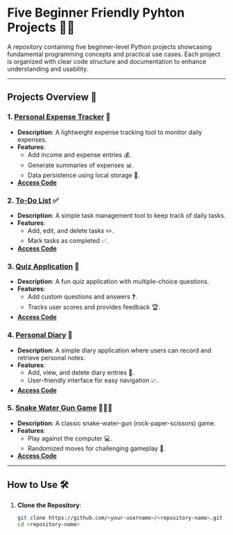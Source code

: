 # Five Beginner Friendly Pyhton Projects :snake::memo:

A repository containing five beginner-level Python projects showcasing fundamental programming concepts and practical use cases. Each project is organized with clear code structure and documentation to enhance understanding and usability.

---

## Projects Overview :rocket:

### 1. **[Personal Expense Tracker](personal_expense_tracker_01.py) 💸**
   - **Description**: A lightweight expense tracking tool to monitor daily expenses.
   - **Features**:
     - Add income and expense entries :moneybag:.
     - Generate summaries of expenses :bar_chart:.
     - Data persistence using local storage :floppy_disk:.
   - **[Access Code](https://github.com/Jayantaxnath/Pyhton_projects_beginner/blob/main/Codes/personal_expense_tracker_01.py)**

### 2. **[To-Do List](to_do_list_02.py) ✅**
   - **Description**: A simple task management tool to keep track of daily tasks.
   - **Features**:
     - Add, edit, and delete tasks :pencil2:.
     - Mark tasks as completed :white_check_mark:.
   - **[Access Code](https://github.com/Jayantaxnath/Pyhton_projects_beginner/blob/main/Codes/to_do_list_02.py)**

### 3. **[Quiz Application](quiz_application_03.py) 🧠**
   - **Description**: A fun quiz application with multiple-choice questions.
   - **Features**:
     - Add custom questions and answers :question:.
     - Tracks user scores and provides feedback :trophy:.
   - **[Access Code](https://github.com/Jayantaxnath/Pyhton_projects_beginner/blob/main/Codes/quiz_application_03.py)**

### 4. **[Personal Diary](personal_diary_04.py) 📖**
   - **Description**: A simple diary application where users can record and retrieve personal notes.
   - **Features**:
     - Add, view, and delete diary entries :memo:.
     - User-friendly interface for easy navigation :chart_with_upwards_trend:.
   - **[Access Code](https://github.com/Jayantaxnath/Pyhton_projects_beginner/blob/main/Codes/personal_diary_04.py)**

### 5. **[Snake Water Gun Game](snake_water_gun_game_05.py) 🐍💧🔫**
   - **Description**: A classic snake-water-gun (rock-paper-scissors) game.
   - **Features**:
     - Play against the computer :computer:.
     - Randomized moves for challenging gameplay :game_die:.
   - **[Access Code](https://github.com/Jayantaxnath/Pyhton_projects_beginner/blob/main/Codes/snake_water_gun_game_05.py)**

---

## How to Use 🛠️

1. **Clone the Repository**:
   ```bash
   git clone https://github.com/<your-username>/<repository-name>.git
   cd <repository-name>
